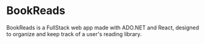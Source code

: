 # BookReads

BookReads is a FullStack web app made with ADO.NET and React, designed to organize and keep track of a user's reading library. 

